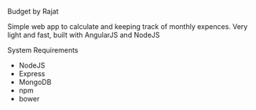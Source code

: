 Budget by Rajat

Simple web app to calculate and keeping track of monthly expences. 
Very light and fast, built with AngularJS and NodeJS

System Requirements
- NodeJS
- Express
- MongoDB
- npm
- bower

